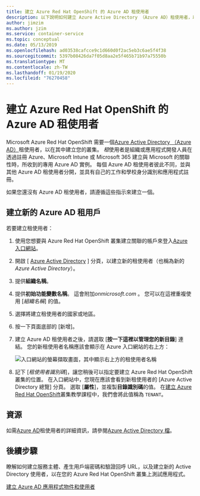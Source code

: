 ```yaml
---
title: 建立 Azure Red Hat OpenShift 的 Azure AD 租使用者
description: 以下說明如何建立 Azure Active Directory （Azure AD）租使用者，以裝載您的 Microsoft Azure Red Hat OpenShift 叢集。
author: jimzim
ms.author: jzim
ms.service: container-service
ms.topic: conceptual
ms.date: 05/13/2019
ms.openlocfilehash: ad03538cafcce9c1d660d0f2ac5eb3c6ae5f4f38
ms.sourcegitcommit: 5397b08426da7f05d8aa2e5f465b71b97a75550b
ms.translationtype: MT
ms.contentlocale: zh-TW
ms.lasthandoff: 01/19/2020
ms.locfileid: "76270458"
---
```

# <a name="create-an-azure-ad-tenant-for-azure-red-hat-openshift"></a>建立 Azure Red Hat OpenShift 的 Azure AD 租使用者

Microsoft Azure Red Hat OpenShift 需要一個[Azure Active Directory （Azure AD）](https://docs.microsoft.com/azure/active-directory/develop/quickstart-create-new-tenant)租使用者，以在其中建立您的叢集。 *租*使用者是組織或應用程式開發人員在透過註冊 Azure、Microsoft Intune 或 Microsoft 365 建立與 Microsoft 的關聯性時，所收到的專用 Azure AD 實例。 每個 Azure AD 租使用者彼此不同，並與其他 Azure AD 租使用者分開，並具有自己的工作和學校身分識別和應用程式註冊。

如果您還沒有 Azure AD 租使用者，請遵循這些指示來建立一個。

## <a name="create-a-new-azure-ad-tenant"></a>建立新的 Azure AD 租用戶

若要建立租使用者：

1. 使用您想要與 Azure Red Hat OpenShift 叢集建立關聯的帳戶來登入[Azure 入口網站](https://portal.azure.com/)。
2. 開啟 [ [Azure Active Directory](https://portal.azure.com/#create/Microsoft.AzureActiveDirectory) ] 分頁，以建立新的租使用者（也稱為新的*Azure Active Directory*）。
3. 提供**組織名稱**。
4. 提供**初始功能變數名稱**。 這會附加*onmicrosoft.com* 。 您可以在這裡重複使用 [*組織名稱*] 的值。
5. 選擇將建立租使用者的國家或地區。
6. 按一下頁面底部的 [新增]。
7. 建立 Azure AD 租使用者之後，請選取 [**按一下這裡以管理您的新目錄**] 連結。 您的新租使用者名稱應該會顯示在 Azure 入口網站的右上方：  

    ![入口網站的螢幕擷取畫面，其中顯示右上方的租使用者名稱][tenantcallout]  

8. 記下 [*租使用者識別碼*]，讓您稍後可以指定要建立 Azure Red Hat OpenShift 叢集的位置。 在入口網站中，您現在應該會看到新租使用者的 [Azure Active Directory 總覽] 分頁。 選取 [**屬性**]，並複製**目錄識別碼**的值。 在[建立 Azure Red Hat OpenShift](tutorial-create-cluster.md)叢集教學課程中，我們會將此值稱為 `TENANT`。

[tenantcallout]: ./media/howto-create-tenant/tenant-callout.png

## <a name="resources"></a>資源

如需[Azure AD](https://docs.microsoft.com/azure/active-directory/develop/quickstart-create-new-tenant)租使用者的詳細資訊，請參閱[Azure Active Directory 檔](https://docs.microsoft.com/azure/active-directory/)。

## <a name="next-steps"></a>後續步驟

瞭解如何建立服務主體、產生用戶端密碼和驗證回呼 URL，以及建立新的 Active Directory 使用者，以在您的 Azure Red Hat OpenShift 叢集上測試應用程式。

[建立 Azure AD 應用程式物件和使用者](howto-aad-app-configuration.md)
